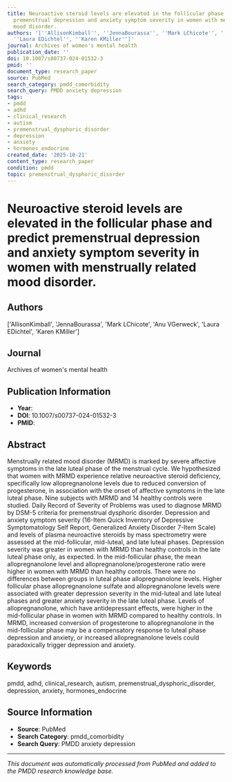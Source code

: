 ```yaml
---
title: Neuroactive steroid levels are elevated in the follicular phase and predict
  premenstrual depression and anxiety symptom severity in women with menstrually related
  mood disorder.
authors: '[''AllisonKimball'', ''JennaBourassa'', ''Mark LChicote'', ''Anu VGerweck'',
  ''Laura EDichtel'', ''Karen KMiller'']'
journal: Archives of women's mental health
publication_date: ''
doi: 10.1007/s00737-024-01532-3
pmid: ''
document_type: research_paper
source: PubMed
search_category: pmdd_comorbidity
search_query: PMDD anxiety depression
tags:
- pmdd
- adhd
- clinical_research
- autism
- premenstrual_dysphoric_disorder
- depression
- anxiety
- hormones_endocrine
created_date: '2025-10-21'
content_type: research_paper
condition: pmdd
topic: premenstrual_dysphoric_disorder
---
```


# Neuroactive steroid levels are elevated in the follicular phase and predict premenstrual depression and anxiety symptom severity in women with menstrually related mood disorder.

## Authors
['AllisonKimball', 'JennaBourassa', 'Mark LChicote', 'Anu VGerweck', 'Laura EDichtel', 'Karen KMiller']

## Journal
Archives of women's mental health

## Publication Information
- **Year**: 
- **DOI**: 10.1007/s00737-024-01532-3
- **PMID**: 

## Abstract
Menstrually related mood disorder (MRMD) is marked by severe affective symptoms in the late luteal phase of the menstrual cycle. We hypothesized that women with MRMD experience relative neuroactive steroid deficiency, specifically low allopregnanolone levels due to reduced conversion of progesterone, in association with the onset of affective symptoms in the late luteal phase. Nine subjects with MRMD and 14 healthy controls were studied. Daily Record of Severity of Problems was used to diagnose MRMD by DSM-5 criteria for premenstrual dysphoric disorder. Depression and anxiety symptom severity (16-Item Quick Inventory of Depressive Symptomatology Self Report, Generalized Anxiety Disorder 7-Item Scale) and levels of plasma neuroactive steroids by mass spectrometry were assessed at the mid-follicular, mid-luteal, and late luteal phases. Depression severity was greater in women with MRMD than healthy controls in the late luteal phase only, as expected. In the mid-follicular phase, the mean allopregnanolone level and allopregnanolone/progesterone ratio were higher in women with MRMD than healthy controls. There were no differences between groups in luteal phase allopregnanolone levels. Higher follicular phase allopregnanolone sulfate and allopregnanolone levels were associated with greater depression severity in the mid-luteal and late luteal phases and greater anxiety severity in the late luteal phase. Levels of allopregnanolone, which have antidepressant effects, were higher in the mid-follicular phase in women with MRMD compared to healthy controls. In MRMD, increased conversion of progesterone to allopregnanolone in the mid-follicular phase may be a compensatory response to luteal phase depression and anxiety, or increased allopregnanolone levels could paradoxically trigger depression and anxiety.

## Keywords
pmdd, adhd, clinical_research, autism, premenstrual_dysphoric_disorder, depression, anxiety, hormones_endocrine

## Source Information
- **Source**: PubMed
- **Search Category**: pmdd_comorbidity
- **Search Query**: PMDD anxiety depression

---
*This document was automatically processed from PubMed and added to the PMDD research knowledge base.*
